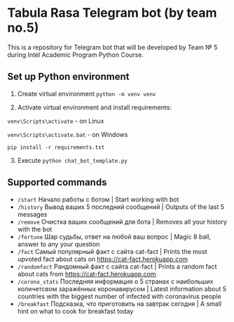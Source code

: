 # Tabula Rasa Telegram bot (by team no.5)
This is a repository for Telegram bot that will be developed by Team № 5 during Intel Academic Program Python Course.

## Set up Python environment
1. Create virtual environment ```python -m venv venv```

2. Activate virtual environment and install requirements:

```venv\Scripts\activate``` - on Linux

```venv\Scripts\activate.bat``` - on Windows

```pip install -r requirements.txt```

3. Execute ```python chat_bot_template.py```

## Supported commands
- ```/start```
Начало работы с ботом | Start working with bot
- ```/history```
Вывод ваших 5 последний сообщений | Outputs of the last 5 messages
- ```/remove```
Очистка ваших сообщений для бота | Removes all your history with the bot
- ```/fortune```
Шар судьбы, ответ на любой ваш вопрос | Magic 8 ball, answer to any your question
- ```/fact```
Самый популярный факт с сайта cat-fact | Prints the most upvoted fact about cats on https://cat-fact.herokuapp.com
- ```/randomfact```
Рандомный факт с сайта cat-fact | Prints a random fact about cats from https://cat-fact.herokuapp.com
- ```/corono_stats```
Последняя информация о 5 странах с наибольших количетсвом заражённых коронавирусом | Latest information about 5 countries with the biggest number of infected with coronavirus people
- ```/breakfast```
Подсказка, что приготовить на завтрак сегодня | A small hint on what to cook for breakfast today
